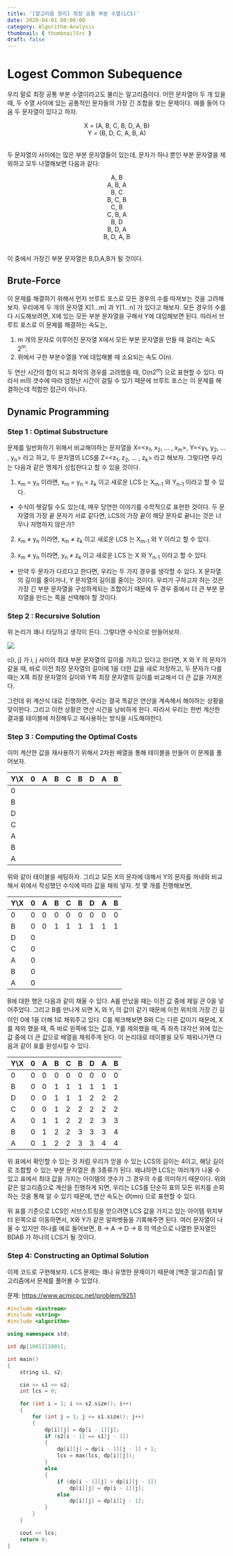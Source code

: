 ```yaml
---
title: '[알고리즘 정리] 최장 공통 부분 수열(LCS)'
date: 2020-04-01 00:00:00
category: Algorithm-Analysis
thumbnail: { thumbnailSrc }
draft: false
---
```


# Logest Common Subequence

우리 말로 최장 공통 부분 수열이라고도 불리는 알고리즘이다. 어떤 문자열이 두 개 있을 때, 두 수열 사이에 있는 공통적인 문자들의 가장 긴 조합을 찾는 문제이다. 예를 들어 다음 두 문자열이 있다고 하자.

<center>
X = (A, B, C, B, D, A, B)<br>
Y = (B, D, C, A, B, A)
</center><br>

두 문자열의 사이에는 많은 부분 문자열들이 있는데, 문자가 하나 뿐인 부분 문자열을 제외하고 모두 나열해보면 다음과 같다:

<center>
A, B<br>
A, B, A<br>
B, C<br>
B, C, B<br>
C, B<br>
C, B, A<br>
B, D<br>
B, D, A<br>
B, D, A, B<br>
</center><br>

이 중에서 가장긴 부분 문자열은 B,D,A,B가 될 것이다.

## Brute-Force

이 문제를 해결하기 위해서 먼저 브루트 포스로 모든 경우의 수를 따져보는 것을 고려해보자. 우리에게 두 개의 문자열 X[1...m] 과 Y[1...n] 가 있다고 해보자. 모든 경우의 수를 다 시도해보려면, X에 있는 모든 부분 문자열을 구해서 Y에 대입해보면 된다. 따라서 브루트 포스로 이 문제를 해결하는 속도는,

1. m 개의 문자로 이루어진 문자열 X에서 모든 부분 문자열을 만들 때 걸리는 속도 2<sup>m</sup>.
2. 위에서 구한 부분수열을 Y에 대입해볼 때 소요되는 속도 O(n).

두 연산 시간의 합이 되고 최악의 경우를 고려했을 때, O(n2<sup>m</sup>) 으로 표현할 수 있다. 따라서 m의 갯수에 따라 엄청난 시간이 걸릴 수 있기 때문에 브루트 포스는 이 문제를 해결하는데 적합한 접근이 아니다.

## Dynamic Programming

### Step 1 : Optimal Substructure

문제를 일반화하기 위해서 비교해야하는 문자열을 X=<x<sub>1</sub>, x<sub>2</sub>, ... , x<sub>m</sub>>, Y=<y<sub>1</sub>, y<sub>2</sub>, ... , y<sub>n</sub>> 라고 하고, 두 문자열의 LCS를 Z=<z<sub>1</sub>, z<sub>2</sub>, ... , z<sub>k</sub>> 라고 해보자. 그렇다면 우리는 다음과 같은 명제가 성립한다고 할 수 있을 것이다.

1. x<sub>m</sub> = y<sub>n</sub> 이라면, x<sub>m</sub> = y<sub>n</sub> = z<sub>k</sub> 이고 새로운 LCS 는 X<sub>m-1</sub> 와 Y<sub>n-1</sub> 이라고 할 수 있다.

- 수식이 헷갈릴 수도 있는데, 매우 당연한 이야기를 수학적으로 표현한 것이다. 두 문자열의 가장 끝 문자가 서로 같다면, LCS의 가장 끝이 해당 문자로 끝나는 것은 너무나 자명하지 않은가?

2. x<sub>m</sub> ≠ y<sub>n</sub> 이라면, x<sub>m</sub> ≠ z<sub>k</sub> 이고 새로운 LCS 는 X<sub>m-1</sub> 와 Y 이라고 할 수 있다.

3. x<sub>m</sub> ≠ y<sub>n</sub> 이라면, y<sub>n</sub> ≠ z<sub>k</sub> 이고 새로운 LCS 는 X 와 Y<sub>n-1</sub> 이라고 할 수 있다.

- 만약 두 문자가 다르다고 한다면, 우리는 두 가지 경우를 생각할 수 있다. X 문자열의 길이를 줄이거나, Y 문자열의 길이를 줄이는 것이다.
  우리가 구하고자 하는 것은 가장 긴 부분 문자열을 구성하게되는 조합이기 때문에 두 경우 중에서 더 큰 부분 문자열을 만드는 쪽을 선택해야 할 것이다.

### Step 2 : Recursive Solution

위 논리가 꽤나 타당하고 생각이 든다. 그렇다면 수식으로 만들어보자.

![](https://www.thecrazyprogrammer.com/wp-content/uploads/2015/05/Longest-Common-Subsequece-Problem.png)

c[i, j] 가 i, j 사이의 최대 부분 문자열의 길이를 가지고 있다고 한다면, X 와 Y 의 문자가 같을 때, 바로 이전 최장 문자열의 길이에 1을 더한 값을 새로 저장하고, 두 문자가 다를 때는 X쪽 최장 문자열의 길이와 Y쪽 최장 문자열의 길이를 비교해서 더 큰 값을 가져온다.

그런데 위 계산식 대로 진행하면, 우리는 결국 똑같은 연산을 계속해서 해야하는 상황을 맞이한다. 그리고 이런 상황은 연산 시간을 낭비하게 한다. 따라서 우리는 한번 계산한 결과를 테이블에 저장해두고 재사용하는 방식을 시도해야한다.

### Step 3 : Computing the Optimal Costs

이미 계산한 값을 재사용하기 위해서 2차원 배열을 통해 테이블을 만들어 이 문제를 풀어보자.

| Y\X | 0   | A   | B   | C   | B   | D   | A   | B   |
| --- | --- | --- | --- | --- | --- | --- | --- | --- |
| 0   |
| B   |
| D   |
| C   |
| A   |
| B   |
| A   |

위와 같이 테이블을 세팅하자. 그리고 모든 X의 문자에 대해서 Y의 문자를 꺼내와 비교해서 위에서 작성했던 수식에 따라 값을 채워 넣자. 첫 몇 개를 진행해보면,

| Y\X | 0   | A   | B   | C   | B   | D   | A   | B   |
| --- | --- | --- | --- | --- | --- | --- | --- | --- |
| 0   | 0   | 0   | 0   | 0   | 0   | 0   | 0   | 0   |
| B   | 0   | 0   | 1   | 1   | 1   | 1   | 1   | 1   |
| D   | 0   |
| C   | 0   |
| A   | 0   |
| B   | 0   |
| A   | 0   |

B에 대한 행은 다음과 같이 채울 수 있다. A를 만났을 때는 이전 값 중에 제일 큰 0을 넣어주었다. 그리고 B를 만나게 되면 X<sub>i</sub> 와 Y<sub>j</sub> 의 값이 같기 때문에 이전 위치의 가장 긴 길이인 0에 1을 더해 1로 채워주고 있다. C를 체크해보면 B와 C는 다른 값이기 때문에, X를 제외 했을 때, 즉 바로 왼쪽에 있는 값과, Y를 제외했을 때, 즉 좌측 대각선 위에 있는 값 중에 더 큰 값으로 배열을 채워주게 된다. 이 논리대로 테이블을 모두 채워나가면 다음과 같이 표를 완성시킬 수 있다.

| Y\X | 0   | A   | B   | C   | B   | D   | A   | B   |
| --- | --- | --- | --- | --- | --- | --- | --- | --- |
| 0   | 0   | 0   | 0   | 0   | 0   | 0   | 0   | 0   |
| B   | 0   | 0   | 1   | 1   | 1   | 1   | 1   | 1   |
| D   | 0   | 0   | 1   | 1   | 1   | 2   | 2   | 2   |
| C   | 0   | 0   | 1   | 2   | 2   | 2   | 2   | 2   |
| A   | 0   | 1   | 1   | 2   | 2   | 2   | 3   | 3   |
| B   | 0   | 1   | 2   | 2   | 3   | 3   | 3   | 4   |
| A   | 0   | 1   | 2   | 2   | 3   | 3   | 4   | 4   |

위 표에서 확인할 수 있는 것 처럼 우리가 얻을 수 있는 LCS의 길이는 4이고, 해당 길이로 조합할 수 있는 부분 문자열은 총 3종류가 된다. 왜냐하면 LCS는 여러개가 나올 수 있고 표에서 최대 값을 가지는 아이템의 갯수가 그 경우의 수를 의미하기 때문이다. 위와 같은 알고리즘으로 계산을 진행하게 되면, 우리는 LCS를 단순히 표의 모든 위치를 순회하는 것을 통해 알 수 있기 때문에, 연산 속도는 𝛩(mn) 으로 표현할 수 있다.

위 표를 기준으로 LCS인 서브스트링을 얻으려면 LCS 값을 가지고 있는 아이템 위치부터 왼쪽으로 이동하면서, X와 Y가 같은 알파벳들을 기록해주면 된다. 여러 문자열이 나올 수 있지만 하나를 예로 들어보면, B -> A -> D -> B 의 역순으로 나열한 문자열인 BDAB 가 하나의 LCS가 될 것이다.

### Step 4: Constructing an Optimal Solution

이제 코드로 구현해보자. LCS 문제는 꽤나 유명한 문제이기 때문에 [백준 알고리즘] 알고리즘에서 문제를 풀어볼 수 있었다.

문제: https://www.acmicpc.net/problem/9251

```cpp
#include <iostream>
#include <string>
#include <algorithm>

using namespace std;

int dp[1001][1001];

int main()
{
    string s1, s2;

    cin >> s1 >> s2;
    int lcs = 0;

    for (int i = 1; i <= s2.size(); i++)
    {
        for (int j = 1; j <= s1.size(); j++)
        {
            dp[i][j] = dp[i - 1][j];
            if (s2[i - 1] == s1[j - 1])
            {
                dp[i][j] = dp[i - 1][j - 1] + 1;
                lcs = max(lcs, dp[i][j]);
            }
            else
            {
                if (dp[i - 1][j] > dp[i][j - 1])
                    dp[i][j] = dp[i - 1][j];
                else
                    dp[i][j] = dp[i][j - 1];
            }
        }
    }

    cout << lcs;
    return 0;
}
```
